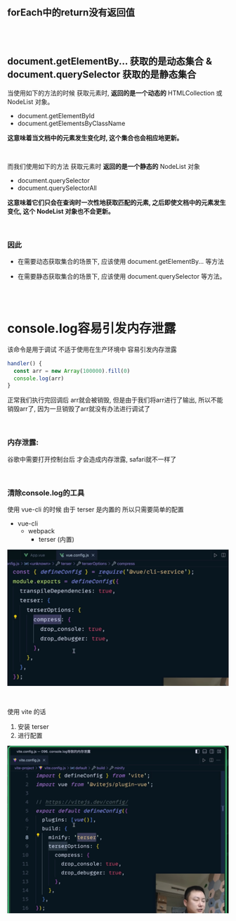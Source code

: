 ## forEach中的return没有返回值

<br><br>

## document.getElementBy... 获取的是动态集合 & document.querySelector 获取的是静态集合

当使用如下的方法的时候 获取元素时, **返回的是一个动态的** HTMLCollection 或 NodeList 对象。
- document.getElementById
- document.getElementsByClassName 

**这意味着当文档中的元素发生变化时, 这个集合也会相应地更新。**

<br>

而我们使用如下的方法 获取元素时 **返回的是一个静态的** NodeList 对象
- document.querySelector
- document.querySelectorAll 

**这意味着它们只会在查询时一次性地获取匹配的元素, 之后即使文档中的元素发生变化, 这个 NodeList 对象也不会更新。**

<br>

### 因此
- 在需要动态获取集合的场景下, 应该使用 document.getElementBy... 等方法

- 在需要静态获取集合的场景下, 应该使用 document.querySelector 等方法。


<br><br>

# console.log容易引发内存泄露
该命令是用于调试 不适于使用在生产环境中 容易引发内存泄露

```js
handler() {
  const arr = new Array(100000).fill(0)
  console.log(arr)
}
```

正常我们执行完回调后 arr就会被销毁, 但是由于我们将arr进行了输出, 所以不能销毁arr了, 因为一旦销毁了arr就没有办法进行调试了

<br>

### 内存泄露:
谷歌中需要打开控制台后 才会造成内存泄露, safari就不一样了

<br>

### 清除console.log的工具
 使用 vue-cli 的时候 由于 terser 是内置的 所以只需要简单的配置
- vue-cli
  - webpack
    - terser (内置)

![工具的配置](./images/js_attention_01.png)

<br>

使用 vite 的话 
1. 安装 terser
2. 进行配置

![工具的配置](./images/js_attention_02.png)

<br><br>